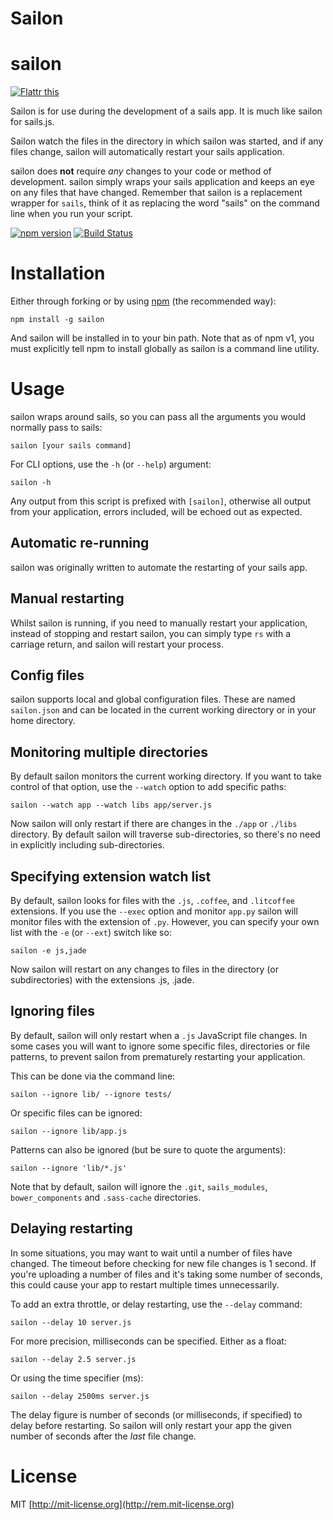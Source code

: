 # Sailon


# sailon

[![Flattr this](http://api.flattr.com/button/flattr-badge-large.png)](http://flattr.com/thing/1211372/remysailon-on-GitHub)

Sailon is for use during the development of a sails app.  It is much like sailon for sails.js.

Sailon watch the files in the directory in which sailon was started, and if any files change, sailon will automatically restart your sails application.

sailon does **not** require *any* changes to your code or method of development. sailon simply wraps your sails application and keeps an eye on any files that have changed. Remember that sailon is a replacement wrapper for `sails`, think of it as replacing the word "sails" on the command line when you run your script.

[![npm version](https://badge.fury.io/js/sailon.svg)](http://badge.fury.io/js/sailon)
[![Build Status](https://travis-ci.org/andela-bojengwa/Sailon.svg)](https://travis-ci.org/andela-bojengwa/Sailon)

# Installation

Either through forking or by using [npm](http://npmjs.org) (the recommended way):

    npm install -g sailon

And sailon will be installed in to your bin path. Note that as of npm v1, you must explicitly tell npm to install globally as sailon is a command line utility.

# Usage

sailon wraps around sails, so you can pass all the arguments you would normally pass to sails:

    sailon [your sails command]

For CLI options, use the `-h` (or `--help`) argument:

    sailon -h

Any output from this script is prefixed with `[sailon]`, otherwise all output from your application, errors included, will be echoed out as expected.


## Automatic re-running

sailon was originally written to automate the restarting of your sails app.

## Manual restarting

Whilst sailon is running, if you need to manually restart your application, instead of stopping and restart sailon, you can simply type `rs` with a carriage return, and sailon will restart your process.

## Config files

sailon supports local and global configuration files. These are named `sailon.json` and can be located in the current working directory or in your home directory.


## Monitoring multiple directories

By default sailon monitors the current working directory. If you want to take control of that option, use the `--watch` option to add specific paths:

    sailon --watch app --watch libs app/server.js

Now sailon will only restart if there are changes in the `./app` or `./libs` directory. By default sailon will traverse sub-directories, so there's no need in explicitly including sub-directories.

## Specifying extension watch list

By default, sailon looks for files with the `.js`, `.coffee`, and `.litcoffee` extensions. If you use the `--exec` option and monitor `app.py` sailon will monitor files with the extension of `.py`. However, you can specify your own list with the `-e` (or `--ext`) switch like so:

    sailon -e js,jade

Now sailon will restart on any changes to files in the directory (or subdirectories) with the extensions .js, .jade.

## Ignoring files

By default, sailon will only restart when a `.js` JavaScript file changes. In some cases you will want to ignore some specific files, directories or file patterns, to prevent sailon from prematurely restarting your application.

This can be done via the command line:

    sailon --ignore lib/ --ignore tests/

Or specific files can be ignored:

    sailon --ignore lib/app.js

Patterns can also be ignored (but be sure to quote the arguments):

    sailon --ignore 'lib/*.js'

Note that by default, sailon will ignore the `.git`, `sails_modules`, `bower_components` and `.sass-cache` directories.

## Delaying restarting

In some situations, you may want to wait until a number of files have changed. The timeout before checking for new file changes is 1 second. If you're uploading a number of files and it's taking some number of seconds, this could cause your app to restart multiple times unnecessarily.

To add an extra throttle, or delay restarting, use the `--delay` command:

    sailon --delay 10 server.js

For more precision, milliseconds can be specified.  Either as a float:

    sailon --delay 2.5 server.js

Or using the time specifier (ms):

    sailon --delay 2500ms server.js

The delay figure is number of seconds (or milliseconds, if specified) to delay before restarting. So sailon will only restart your app the given number of seconds after the *last* file change.

<!-- ## Controlling shutdown of your script

sailon sends a kill signal to your application when it sees a file update. If you need to clean up on shutdown inside your script you can capture the kill signal and handle it yourself.

The following example will listen once for the `SIGUSR2` signal (used by sailon to restart), run the clean up process and then kill itself for sailon to continue control:

    process.once('SIGUSR2', function () {
      gracefulShutdown(function () {
        process.kill(process.pid, 'SIGUSR2');
      });
    });

Note that the `process.kill` is *only* called once your shutdown jobs are complete. Hat tip to [Benjie Gillam](http://www.benjiegillam.com/2011/08/sails-js-clean-restart-and-faster-development-with-sailon/) for writing this technique up.
 -->
<!-- ## Triggering events when sailon state changes

If you want growl like notifications when sailon restarts or to trigger an action when an event happens, then you can either `require` sailon or simply add event actions to your `sailon.json` file.

For example, to trigger a notification on a Mac when sailon restarts, `sailon.json` looks like this:

```json
{
  "events": {
    "restart": "osascript -e 'display notification \"app restarted\" with title \"sailon\"'"
  }
}
```
 -->
<!-- A full list of available events is listed on the [event states wiki](https://github.com/remy/sailon/wiki/Events#states). Note that you can bind to both states and messages.

## Pipe output to somewhere else

```js
sailon({
  script: ...,
  stdout: false // important: this tells sailon not to output to console
}).on('readable', function() { // the `readable` event indicates that data is ready to pick up
  this.stdout.pipe(fs.createWriteStream('output.txt'));
  this.stderr.pipe(fs.createWriteStream('err.txt'));
});
```
 -->
<!-- ## Using io.js for sailon

If you *only* have io.js installed (and the default install creates a symlink from `sails` to `iojs`), then sailon will work just fine out of the box (or [should](https://github.com/remy/sailon/issues/468)).

If you've got *both* sails and io.js installed, then it's easy! You can either edit the local `sailon.json` file (in your working directory) or in your `$HOME` directory containing:

```json
{
  "execMap": {
    "js": "iojs"
  }
}
```
 -->
<!-- Now you sailon will use [io.js](https://iojs.org/) with JavaScript files instead of sails.

## Using sailon in your gulp workflow

Check out the [gulp-sailon](https://github.com/JacksonGariety/gulp-sailon) plugin to integrate sailon with the rest of your project's gulp workflow.

## Using sailon in your Grunt workflow

Check out the [grunt-sailon](https://github.com/ChrisWren/grunt-sailon) plugin to integrate sailon with the rest of your project's grunt workflow. -->

<!-- ## Pronunciation

> sailon, is it pronunced: sails-mon, no-demon or sails-e-mon (like pokémon)?

Well...I've been asked this many times before. I like that I've been asked this before. There's been bets as to which one it actually is.

The answer is simple, but possibly frustrating. I'm not saying (how I pronounce it). It's up to you to call it as you like. All answers are correct :)

## FAQ

See the [FAQ](https://github.com/remy/sailon/blob/master/faq.md) and please add your own questions if you think they would help others.
 -->
# License

MIT [http://mit-license.org](http://rem.mit-license.org)

